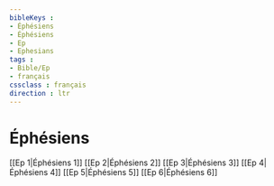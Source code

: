 ```yaml
---
bibleKeys : 
- Éphésiens
- Éphésiens
- Ep
- Ephesians
tags : 
- Bible/Ep
- français
cssclass : français
direction : ltr
---
```


# Éphésiens

[[Ep 1|Éphésiens 1]]
[[Ep 2|Éphésiens 2]]
[[Ep 3|Éphésiens 3]]
[[Ep 4|Éphésiens 4]]
[[Ep 5|Éphésiens 5]]
[[Ep 6|Éphésiens 6]]
